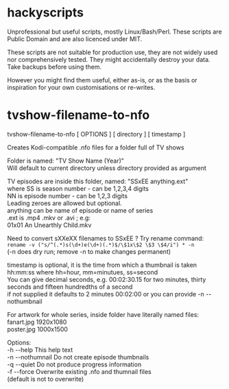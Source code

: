 # hackyscripts
Unprofessional but useful scripts, mostly Linux/Bash/Perl. These scripts are Public Domain and are also licenced under MIT.

These scripts are not suitable for production use, they are not widely used nor comprehensively tested. They might accidentally destroy your data. Take backups before using them.

However you might find them useful, either as-is, or as the basis or inspiration for your own customisations or re-writes.

# tvshow-filename-to-nfo
tvshow-filename-to-nfo [ OPTIONS ] [ directory ] [ timestamp ]

Creates Kodi-compatible .nfo files for a folder full of TV shows

Folder is named: "TV Show Name (Year)"
<br/>Will default to current directory unless directory provided as argument

TV episodes are inside this folder, named: "SSxEE anything.ext"
<br/>where SS is season number - can be 1,2,3,4 digits
<br/>NN is episode number - can be 1,2,3 digits
<br/>Leading zeroes are allowed but optional.
<br/>anything can be name of episode or name of series
<br/>.ext is .mp4 .mkv or .avi ; e.g:
<br/>01x01 An Unearthly Child.mkv

Need to convert sXXeXX filenames to SSxEE ? Try rename command:
<br/>`rename -v ("s/^(.*)s(\d+)e(\d+)(.*)$/\$1x\$2 \$3 \$4/i") * -n`
<br/>(-n does dry run; remove -n to make changes permanent)

timestamp is optional, it is the time from which a thumbnail is taken
<br/>hh:mm:ss where hh=hour, mm=minutues, ss=second
<br/>You can give decimal seconds, e.g. 00:02:30.15
for two minutes, thirty seconds and fifteen hundredths of a second
<br/>if not supplied it defaults to 2 minutes 00:02:00
or you can provide -n --nothumbnail

For artwork for whole series, inside folder have literally named files:
<br/>fanart.jpg 1920x1080
<br/>poster.jpg 1000x1500

Options:
<br/>-h --help       This help text
<br/>-n --nothumnail Do not create episode thumbnails
<br/>-q --quiet      Do not produce progress information
<br/>-f --force      Overwrite existing .nfo and thumnail files
<br/>                (default is not to overwrite)
